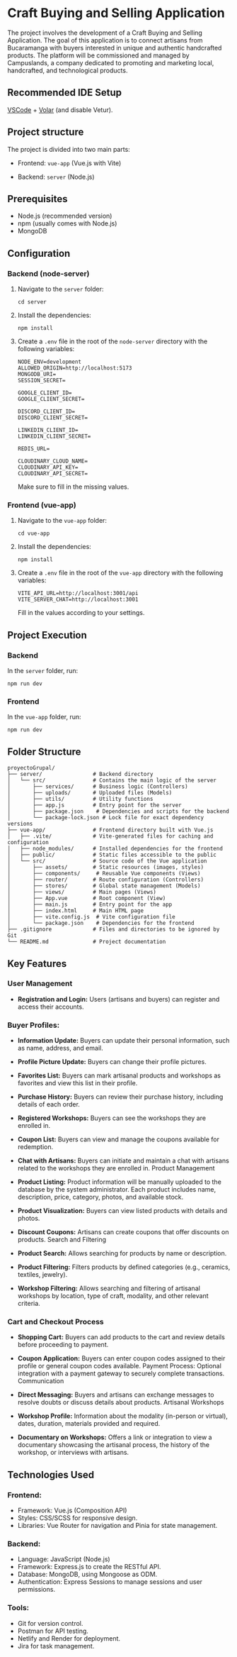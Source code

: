 # **Craft Buying and Selling Application**


The project involves the development of a Craft Buying and Selling Application. The goal of this application is to connect artisans from Bucaramanga with buyers interested in unique and authentic handcrafted products. The platform will be commissioned and managed by Campuslands, a company dedicated to promoting and marketing local, handcrafted, and technological products.

## Recommended IDE Setup

[VSCode](https://code.visualstudio.com/) + [Volar](https://marketplace.visualstudio.com/items?itemName=Vue.volar) (and disable Vetur).



## Project structure

The project is divided into two main parts:

- Frontend: `vue-app` (Vue.js with Vite)

- Backend: `server` (Node.js)

  

## Prerequisites

- Node.js (recommended version)
- npm (usually comes with Node.js)
- MongoDB



## Configuration

### Backend (node-server)

1. Navigate to the `server` folder:
   ```
   cd server
   ```

2. Install the dependencies:
   ```
   npm install
   ```

3. Create a `.env` file in the root of the `node-server` directory with the following variables:

   ```
   NODE_ENV=development
   ALLOWED_ORIGIN=http://localhost:5173
   MONGODB_URI=
   SESSION_SECRET=
   
   GOOGLE_CLIENT_ID=
   GOOGLE_CLIENT_SECRET=
   
   DISCORD_CLIENT_ID=
   DISCORD_CLIENT_SECRET=
   
   LINKEDIN_CLIENT_ID=
   LINKEDIN_CLIENT_SECRET=
   
   REDIS_URL=
   
   CLOUDINARY_CLOUD_NAME=
   CLOUDINARY_API_KEY=
   CLOUDINARY_API_SECRET=
   ```
   
   Make sure to fill in the missing values.
   
   

### Frontend (vue-app)

1. Navigate to the `vue-app` folder:
   ```
   cd vue-app
   ```

2. Install the dependencies:
   ```
   npm install
   ```

3. Create a `.env` file in the root of the `vue-app` directory with the following variables:

   ```
   VITE_API_URL=http://localhost:3001/api
   VITE_SERVER_CHAT=http://localhost:3001
   ```
   
   Fill in the values according to your settings.
   
   

## Project Execution

### Backend

In the `server` folder, run:

```
npm run dev
```



### Frontend

In the `vue-app` folder, run:

```
npm run dev
```



## Folder Structure

```
proyectoGrupal/
├── server/                # Backend directory
│   └── src/               # Contains the main logic of the server
│       ├── services/      # Business logic (Controllers)
│       ├── uploads/       # Uploaded files (Models)
│       ├── utils/         # Utility functions
│       ├── app.js         # Entry point for the server
│       ├── package.json    # Dependencies and scripts for the backend
│       └── package-lock.json # Lock file for exact dependency versions
├── vue-app/               # Frontend directory built with Vue.js
│   ├── .vite/             # Vite-generated files for caching and configuration
│   ├── node_modules/      # Installed dependencies for the frontend
│   ├── public/            # Static files accessible to the public
│   └── src/               # Source code of the Vue application
│       ├── assets/        # Static resources (images, styles)
│       ├── components/     # Reusable Vue components (Views)
│       ├── router/        # Route configuration (Controllers)
│       ├── stores/        # Global state management (Models)
│       ├── views/         # Main pages (Views)
│       ├── App.vue        # Root component (View)
│       ├── main.js        # Entry point for the app
│       ├── index.html     # Main HTML page
│       ├── vite.config.js  # Vite configuration file
│       └── package.json    # Dependencies for the frontend
├── .gitignore             # Files and directories to be ignored by Git
└── README.md              # Project documentation

```



## Key Features

### User Management

- **Registration and Login:** Users (artisans and buyers) can register and access their accounts.

### Buyer Profiles:

- **Information Update:** Buyers can update their personal information, such as name, address, and email.

- **Profile Picture Update:** Buyers can change their profile pictures.

- **Favorites List:** Buyers can mark artisanal products and workshops as favorites and view this list in their profile.

- **Purchase History:** Buyers can review their purchase history, including details of each order.

- **Registered Workshops:** Buyers can see the workshops they are enrolled in.

- **Coupon List:** Buyers can view and manage the coupons available for redemption.

- **Chat with Artisans:** Buyers can initiate and maintain a chat with artisans related to the workshops they are enrolled in.
Product Management

- **Product Listing:** Product information will be manually uploaded to the database by the system administrator. Each product includes name, description, price, category, photos, and available stock.

- **Product Visualization:** Buyers can view listed products with details and photos.

- **Discount Coupons:** Artisans can create coupons that offer discounts on products.
Search and Filtering

- **Product Search:** Allows searching for products by name or description.

- **Product Filtering:** Filters products by defined categories (e.g., ceramics, textiles, jewelry).

- **Workshop Filtering:** Allows searching and filtering of artisanal workshops by location, type of craft, modality, and other relevant criteria.


### Cart and Checkout Process

- **Shopping Cart:** Buyers can add products to the cart and review details before proceeding to payment.

- **Coupon Application:** Buyers can enter coupon codes assigned to their profile or general coupon codes available.
Payment Process: Optional integration with a payment gateway to securely complete transactions.
Communication

- **Direct Messaging:** Buyers and artisans can exchange messages to resolve doubts or discuss details about products.
Artisanal Workshops

- **Workshop Profile:** Information about the modality (in-person or virtual), dates, duration, materials provided and required.

- **Documentary on Workshops:** Offers a link or integration to view a documentary showcasing the artisanal process, the history of the workshop, or interviews with artisans.

## Technologies Used


### Frontend:

- Framework: Vue.js (Composition API)
- Styles: CSS/SCSS for responsive design.
- Libraries: Vue Router for navigation and Pinia for state management.


### Backend:

- Language: JavaScript (Node.js)
- Framework: Express.js to create the RESTful API.
- Database: MongoDB, using Mongoose as ODM.
- Authentication: Express Sessions to manage sessions and user permissions.


### Tools:

- Git for version control.
- Postman for API testing.
- Netlify and Render for deployment.
- Jira for task management.